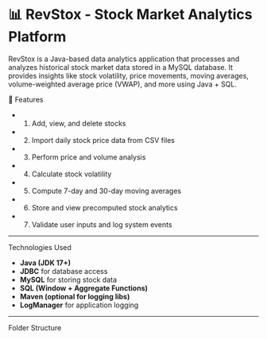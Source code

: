 # 📊 RevStox - Stock Market Analytics Platform

RevStox is a Java-based data analytics application that processes and analyzes historical stock market data stored in a MySQL database. 
It provides insights like stock volatility, price movements, moving averages, volume-weighted average price (VWAP), and more using Java + SQL.

 🚀 Features

- 1. Add, view, and delete stocks
- 2. Import daily stock price data from CSV files
- 3. Perform price and volume analysis
- 4. Calculate stock volatility
- 5. Compute 7-day and 30-day moving averages
- 6. Store and view precomputed stock analytics
- 7. Validate user inputs and log system events

---
Technologies Used

- **Java (JDK 17+)**
- **JDBC** for database access
- **MySQL** for storing stock data
- **SQL (Window + Aggregate Functions)**
- **Maven (optional for logging libs)**
- **LogManager** for application logging

---

 Folder Structure

